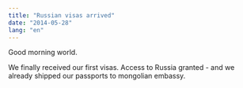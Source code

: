 ```yaml
---
title: "Russian visas arrived"
date: "2014-05-28"
lang: "en"
---
```


Good morning world.

We finally received our first visas. Access to Russia granted - and we already shipped our passports to mongolian embassy.


